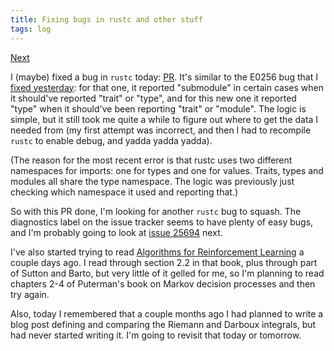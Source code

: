 ```yaml
---
title: Fixing bugs in rustc and other stuff
tags: log
---
```


[Next](2015-06-20-log.md)

I (maybe) fixed a bug in `rustc` today: [PR][E0252-fix]. It's similar to the E0256 bug that I [fixed yesterday][E0256-fix]: for that one, it reported "submodule" in certain cases when it should've reported "trait" or "type", and for this new one it reported "type" when it should've been reporting "trait" or "module". The logic is simple, but it still took me quite a while to figure out where to get the data I needed from (my first attempt was incorrect, and then I had to recompile `rustc` to enable debug, and yadda yadda yadda).

(The reason for the most recent error is that rustc uses two different namespaces for imports: one for types and one for values. Traits, types and modules all share the type namespace. The logic was previously just checking which namespace it used and reporting that.)

So with this PR done, I'm looking for another `rustc` bug to squash. The diagnostics label on the issue tracker seems to have plenty of easy bugs, and I'm probably going to look at [issue 25694] next.

I've also started trying to read [Algorithms for Reinforcement Learning][Algs-for-RL] a couple days ago. I read through section 2.2 in that book, plus through part of Sutton and Barto, but very little of it gelled for me, so I'm planning to read chapters 2-4 of Puterman's book on Markov decision processes and then try again.

Also, today I remembered that a couple months ago I had planned to write a blog post defining and comparing the Riemann and Darboux integrals, but had never started writing it. I'm going to revisit that today or tomorrow.

[E0252-fix]: https://github.com/rust-lang/rust/pull/26385
[E0256-fix]: https://github.com/rust-lang/rust/pull/26358
[issue 25694]: https://github.com/rust-lang/rust/issues/25694
[Algs-for-RL]: http://www.ualberta.ca/~szepesva/RLBook.html
